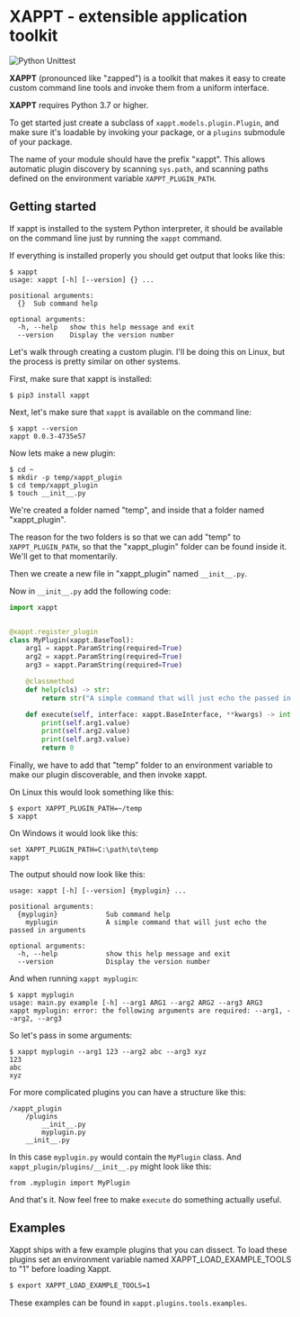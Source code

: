 # XAPPT - extensible application toolkit

![Python Unittest](https://github.com/cmontesano/xappt/workflows/Python%20Unittest/badge.svg)

**XAPPT** (pronounced like "zapped") is a toolkit that makes it easy to create  custom command line tools and invoke them from a uniform interface.

**XAPPT** requires Python 3.7 or higher.

To get started just create a subclass of `xappt.models.plugin.Plugin`, and make sure it's loadable by invoking your package, or a `plugins` submodule of your package. 

The name of your module should have the prefix "xappt". This allows automatic plugin discovery by scanning `sys.path`, and scanning paths defined on the environment variable `XAPPT_PLUGIN_PATH`.

## Getting started

If xappt is installed to the system Python interpreter, it should be available on the command line just by running the `xappt` command.

If everything is installed properly you should get output that looks like this:

```
$ xappt
usage: xappt [-h] [--version] {} ...

positional arguments:
  {}  Sub command help

optional arguments:
  -h, --help   show this help message and exit
  --version    Display the version number
```

Let's walk through creating a custom plugin. I'll be doing this on Linux, but the process is pretty similar on other systems.

First, make sure that xappt is installed:

    $ pip3 install xappt

Next, let's make sure that `xappt` is available on the command line:

```
$ xappt --version
xappt 0.0.3-4735e57
```

Now lets make a new plugin:

```
$ cd ~
$ mkdir -p temp/xappt_plugin
$ cd temp/xappt_plugin
$ touch __init__.py
```

We're created a folder named "temp", and inside that a folder named "xappt_plugin". 

The reason for the two folders is so that we can add "temp" to `XAPPT_PLUGIN_PATH`, so that the "xappt_plugin" folder can be found inside it. We'll get to that momentarily.

Then we create a new file in "xappt_plugin" named `__init__.py`.

Now in `__init__.py` add the following code:

```python
import xappt


@xappt.register_plugin
class MyPlugin(xappt.BaseTool):
    arg1 = xappt.ParamString(required=True)
    arg2 = xappt.ParamString(required=True)
    arg3 = xappt.ParamString(required=True)

    @classmethod
    def help(cls) -> str:
        return str("A simple command that will just echo the passed in arguments")

    def execute(self, interface: xappt.BaseInterface, **kwargs) -> int:
        print(self.arg1.value)
        print(self.arg2.value)
        print(self.arg3.value)
        return 0
```

Finally, we have to add that "temp" folder to an environment variable to make our plugin discoverable, and then invoke xappt.

On Linux this would look something like this:

```
$ export XAPPT_PLUGIN_PATH=~/temp
$ xappt
```

On Windows it would look like this:

```
set XAPPT_PLUGIN_PATH=C:\path\to\temp
xappt
```

The output should now look like this:

```
usage: xappt [-h] [--version] {myplugin} ...

positional arguments:
  {myplugin}            Sub command help
    myplugin            A simple command that will just echo the passed in arguments

optional arguments:
  -h, --help            show this help message and exit
  --version             Display the version number
```

And when running `xappt myplugin`:

```
$ xappt myplugin
usage: main.py example [-h] --arg1 ARG1 --arg2 ARG2 --arg3 ARG3
xappt myplugin: error: the following arguments are required: --arg1, --arg2, --arg3
```

So let's pass in some arguments:

```
$ xappt myplugin --arg1 123 --arg2 abc --arg3 xyz
123
abc
xyz
```

For more complicated plugins you can have a structure like this:

```
/xappt_plugin
    /plugins
        __init__.py
        myplugin.py
    __init__.py
```

In this case `myplugin.py` would contain the `MyPlugin` class. And `xappt_plugin/plugins/__init__.py` might look like this:

```
from .myplugin import MyPlugin
```

And that's it. Now feel free to make `execute` do something actually useful.

## Examples

Xappt ships with a few example plugins that you can dissect. To load these plugins set an environment variable named XAPPT_LOAD_EXAMPLE_TOOLS to "1" before loading Xappt.

```bash
$ export XAPPT_LOAD_EXAMPLE_TOOLS=1
```

These examples can be found in `xappt.plugins.tools.examples`.
